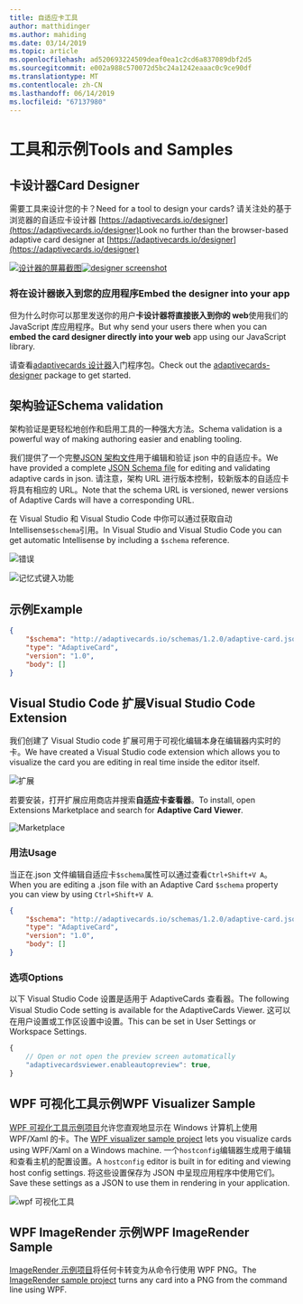 ```yaml
---
title: 自适应卡工具
author: matthidinger
ms.author: mahiding
ms.date: 03/14/2019
ms.topic: article
ms.openlocfilehash: ad520693224509deaf0ea1c2cd6a837089dbf2d5
ms.sourcegitcommit: e002a988c570072d5bc24a1242eaaac0c9ce90df
ms.translationtype: MT
ms.contentlocale: zh-CN
ms.lasthandoff: 06/14/2019
ms.locfileid: "67137980"
---
```

# <a name="tools-and-samples"></a><span data-ttu-id="d4b6e-102">工具和示例</span><span class="sxs-lookup"><span data-stu-id="d4b6e-102">Tools and Samples</span></span>

## <a name="card-designer"></a><span data-ttu-id="d4b6e-103">卡设计器</span><span class="sxs-lookup"><span data-stu-id="d4b6e-103">Card Designer</span></span> 

<span data-ttu-id="d4b6e-104">需要工具来设计您的卡？</span><span class="sxs-lookup"><span data-stu-id="d4b6e-104">Need for a tool to design your cards?</span></span> <span data-ttu-id="d4b6e-105">请关注处的基于浏览器的自适应卡设计器 [https://adaptivecards.io/designer](https://adaptivecards.io/designer)</span><span class="sxs-lookup"><span data-stu-id="d4b6e-105">Look no further than the browser-based adaptive card designer at [https://adaptivecards.io/designer](https://adaptivecards.io/designer)</span></span>

<span data-ttu-id="d4b6e-106">[![设计器的屏幕截图](media/tools/designer.jpg)](https://adaptivecards.io/designer)</span><span class="sxs-lookup"><span data-stu-id="d4b6e-106">[![designer screenshot](media/tools/designer.jpg)](https://adaptivecards.io/designer)</span></span>

### <a name="embed-the-designer-into-your-app"></a><span data-ttu-id="d4b6e-107">将在设计器嵌入到您的应用程序</span><span class="sxs-lookup"><span data-stu-id="d4b6e-107">Embed the designer into your app</span></span>

<span data-ttu-id="d4b6e-108">但为什么时你可以那里发送你的用户**卡设计器将直接嵌入到你的 web**使用我们的 JavaScript 库应用程序。</span><span class="sxs-lookup"><span data-stu-id="d4b6e-108">But why send your users there when you can **embed the card designer directly into your web** app using our JavaScript library.</span></span> 

<span data-ttu-id="d4b6e-109">请查看[adaptivecards 设计器](https://npmjs.com/adaptivecards-designer)入门程序包。</span><span class="sxs-lookup"><span data-stu-id="d4b6e-109">Check out the [adaptivecards-designer](https://npmjs.com/adaptivecards-designer) package to get started.</span></span>

## <a name="schema-validation"></a><span data-ttu-id="d4b6e-110">架构验证</span><span class="sxs-lookup"><span data-stu-id="d4b6e-110">Schema validation</span></span>

<span data-ttu-id="d4b6e-111">架构验证是更轻松地创作和启用工具的一种强大方法。</span><span class="sxs-lookup"><span data-stu-id="d4b6e-111">Schema validation is a powerful way of making authoring easier and enabling tooling.</span></span>

<span data-ttu-id="d4b6e-112">我们提供了一个完整[JSON 架构文件](http://adaptivecards.io/schemas/1.2.0/adaptive-card.json)用于编辑和验证 json 中的自适应卡。</span><span class="sxs-lookup"><span data-stu-id="d4b6e-112">We have provided a complete [JSON Schema file](http://adaptivecards.io/schemas/1.2.0/adaptive-card.json) for editing and validating adaptive cards in json.</span></span> <span data-ttu-id="d4b6e-113">请注意，架构 URL 进行版本控制，较新版本的自适应卡将具有相应的 URL。</span><span class="sxs-lookup"><span data-stu-id="d4b6e-113">Note that the schema URL is versioned, newer versions of Adaptive Cards will have a corresponding URL.</span></span>

<span data-ttu-id="d4b6e-114">在 Visual Studio 和 Visual Studio Code 中你可以通过获取自动 Intellisense`$schema`引用。</span><span class="sxs-lookup"><span data-stu-id="d4b6e-114">In Visual Studio and Visual Studio Code you can get automatic Intellisense by including a `$schema` reference.</span></span>

![错误](media/tools/invalidjson1.png)

![记忆式键入功能](media/tools/autocomplete.png)

## <a name="example"></a><span data-ttu-id="d4b6e-117">示例</span><span class="sxs-lookup"><span data-stu-id="d4b6e-117">Example</span></span>

```json
{
    "$schema": "http://adaptivecards.io/schemas/1.2.0/adaptive-card.json",
    "type": "AdaptiveCard",
    "version": "1.0",
    "body": []
}
```

## <a name="visual-studio-code-extension"></a><span data-ttu-id="d4b6e-118">Visual Studio Code 扩展</span><span class="sxs-lookup"><span data-stu-id="d4b6e-118">Visual Studio Code Extension</span></span>

<span data-ttu-id="d4b6e-119">我们创建了 Visual Studio code 扩展可用于可视化编辑本身在编辑器内实时的卡。</span><span class="sxs-lookup"><span data-stu-id="d4b6e-119">We have created a Visual Studio code extension which allows you to visualize the card you are editing in real time inside the editor itself.</span></span> 

![扩展](media/tools/vscode-extension.png)

<span data-ttu-id="d4b6e-121">若要安装，打开扩展应用商店并搜索**自适应卡查看器**。</span><span class="sxs-lookup"><span data-stu-id="d4b6e-121">To install, open Extensions Marketplace and search for **Adaptive Card Viewer**.</span></span>

![Marketplace](media/tools/vscode-extension-marketplace.png)

### <a name="usage"></a><span data-ttu-id="d4b6e-123">用法</span><span class="sxs-lookup"><span data-stu-id="d4b6e-123">Usage</span></span>

<span data-ttu-id="d4b6e-124">当正在.json 文件编辑自适应卡`$schema`属性可以通过查看`Ctrl+Shift+V A`。</span><span class="sxs-lookup"><span data-stu-id="d4b6e-124">When you are editing a .json file with an Adaptive Card `$schema` property you can view by using `Ctrl+Shift+V A`.</span></span>
```json
{
    "$schema": "http://adaptivecards.io/schemas/1.2.0/adaptive-card.json",
    "type": "AdaptiveCard",
    "version": "1.0",
    "body": []
}
```

### <a name="options"></a><span data-ttu-id="d4b6e-125">选项</span><span class="sxs-lookup"><span data-stu-id="d4b6e-125">Options</span></span>

<span data-ttu-id="d4b6e-126">以下 Visual Studio Code 设置是适用于 AdaptiveCards 查看器。</span><span class="sxs-lookup"><span data-stu-id="d4b6e-126">The following Visual Studio Code setting is available for the AdaptiveCards Viewer.</span></span> <span data-ttu-id="d4b6e-127">这可以在用户设置或工作区设置中设置。</span><span class="sxs-lookup"><span data-stu-id="d4b6e-127">This can be set in User Settings or Workspace Settings.</span></span>

```js
{
    // Open or not open the preview screen automatically
    "adaptivecardsviewer.enableautopreview": true,
}
```

## <a name="wpf-visualizer-sample"></a><span data-ttu-id="d4b6e-128">WPF 可视化工具示例</span><span class="sxs-lookup"><span data-stu-id="d4b6e-128">WPF Visualizer Sample</span></span>

<span data-ttu-id="d4b6e-129">[WPF 可视化工具示例项目](https://github.com/Microsoft/AdaptiveCards/tree/master/source/dotnet/Samples/WPFVisualizer)允许您直观地显示在 Windows 计算机上使用 WPF/Xaml 的卡。</span><span class="sxs-lookup"><span data-stu-id="d4b6e-129">The [WPF visualizer sample project](https://github.com/Microsoft/AdaptiveCards/tree/master/source/dotnet/Samples/WPFVisualizer) lets you visualize cards using WPF/Xaml on a Windows machine.</span></span>  <span data-ttu-id="d4b6e-130">一个`hostconfig`编辑器生成用于编辑和查看主机的配置设置。</span><span class="sxs-lookup"><span data-stu-id="d4b6e-130">A `hostconfig` editor is built in for editing and viewing host config settings.</span></span> <span data-ttu-id="d4b6e-131">将这些设置保存为 JSON 中呈现应用程序中使用它们。</span><span class="sxs-lookup"><span data-stu-id="d4b6e-131">Save these settings as a JSON to use them in rendering in your application.</span></span>

![wpf 可视化工具](media/tools/wpfvisualizer.png)

## <a name="wpf-imagerender-sample"></a><span data-ttu-id="d4b6e-133">WPF ImageRender 示例</span><span class="sxs-lookup"><span data-stu-id="d4b6e-133">WPF ImageRender Sample</span></span>

<span data-ttu-id="d4b6e-134">[ImageRender 示例项目](https://github.com/Microsoft/AdaptiveCards/tree/master/source/dotnet/Samples/AdaptiveCards.Sample.ImageRender)将任何卡转变为从命令行使用 WPF PNG。</span><span class="sxs-lookup"><span data-stu-id="d4b6e-134">The [ImageRender sample project](https://github.com/Microsoft/AdaptiveCards/tree/master/source/dotnet/Samples/AdaptiveCards.Sample.ImageRender) turns any card into a PNG from the command line using WPF.</span></span> 
